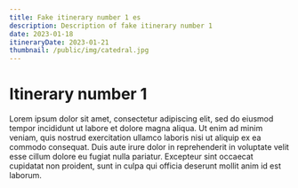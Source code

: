 ```yaml
---
title: Fake itinerary number 1 es 
description: Description of fake itinerary number 1
date: 2023-01-18
itineraryDate: 2023-01-21
thumbnail: /public/img/catedral.jpg
---
```


# Itinerary number 1

Lorem ipsum dolor sit amet, consectetur adipiscing elit, sed do eiusmod tempor incididunt ut labore et dolore magna aliqua. Ut enim ad minim veniam, quis nostrud exercitation ullamco laboris nisi ut aliquip ex ea commodo consequat. Duis aute irure dolor in reprehenderit in voluptate velit esse cillum dolore eu fugiat nulla pariatur. Excepteur sint occaecat cupidatat non proident, sunt in culpa qui officia deserunt mollit anim id est laborum.
